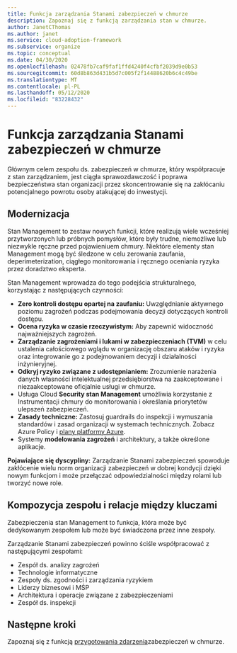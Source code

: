 ```yaml
---
title: Funkcja zarządzania Stanami zabezpieczeń w chmurze
description: Zapoznaj się z funkcją zarządzania stan w chmurze.
author: JanetCThomas
ms.author: janet
ms.service: cloud-adoption-framework
ms.subservice: organize
ms.topic: conceptual
ms.date: 04/30/2020
ms.openlocfilehash: 02478fb7caf9faf1ffd4240f4cfbf2039d9e0b53
ms.sourcegitcommit: 60d8b863d431b5d7c005f2f14488620b6c4c49be
ms.translationtype: MT
ms.contentlocale: pl-PL
ms.lasthandoff: 05/12/2020
ms.locfileid: "83228432"
---
```

<!--docsTest:ignore TVM -->

# <a name="function-of-cloud-security-posture-management"></a>Funkcja zarządzania Stanami zabezpieczeń w chmurze

Głównym celem zespołu ds. zabezpieczeń w chmurze, który współpracuje z stan zarządzaniem, jest ciągła sprawozdawczość i poprawa bezpieczeństwa stan organizacji przez skoncentrowanie się na zakłócaniu potencjalnego powrotu osoby atakującej do inwestycji.

## <a name="modernization"></a>Modernizacja

Stan Management to zestaw nowych funkcji, które realizują wiele wcześniej przytworzonych lub próbnych pomysłów, które były trudne, niemożliwe lub niezwykle ręczne przed pojawieniuem chmury. Niektóre elementy stan Management mogą być śledzone w celu zerowania zaufania, deperimeterization, ciągłego monitorowania i ręcznego oceniania ryzyka przez doradztwo eksperta.

Stan Management wprowadza do tego podejścia strukturalnego, korzystając z następujących czynności:

- **Zero kontroli dostępu opartej na zaufaniu:** Uwzględnianie aktywnego poziomu zagrożeń podczas podejmowania decyzji dotyczących kontroli dostępu.
- **Ocena ryzyka w czasie rzeczywistym:** Aby zapewnić widoczność najważniejszych zagrożeń.
- **Zarządzanie zagrożeniami i lukami w zabezpieczeniach (TVM)** w celu ustalenia całościowego wglądu w organizację obszaru ataków i ryzyka oraz integrowanie go z podejmowaniem decyzji i działalności inżynieryjnej.
- **Odkryj ryzyko związane z udostępnianiem:** Zrozumienie narażenia danych własności intelektualnej przedsiębiorstwa na zaakceptowane i niezaakceptowane oficjalnie usługi w chmurze.
- Usługa Cloud **Security stan Management** umożliwia korzystanie z Instrumentacji chmury do monitorowania i określania priorytetów ulepszeń zabezpieczeń.
- **Zasady techniczne:** Zastosuj guardrails do inspekcji i wymuszania standardów i zasad organizacji w systemach technicznych. Zobacz Azure Policy i [plany platformy Azure](https://docs.microsoft.com/azure/governance/blueprints/overview).
- Systemy **modelowania zagrożeń** i architektury, a także określone aplikacje.

**Pojawiające się dyscypliny:** Zarządzanie Stanami zabezpieczeń spowoduje zakłócenie wielu norm organizacji zabezpieczeń w dobrej kondycji dzięki nowym funkcjom i może przełączać odpowiedzialności między rolami lub tworzyć nowe role.

## <a name="team-composition-and-key-relationships"></a>Kompozycja zespołu i relacje między kluczami

Zabezpieczenia stan Management to funkcja, która może być dedykowanym zespołem lub może być świadczona przez inne zespoły.

Zarządzanie Stanami zabezpieczeń powinno ściśle współpracować z następującymi zespołami:

- Zespół ds. analizy zagrożeń
- Technologie informatyczne
- Zespoły ds. zgodności i zarządzania ryzykiem
- Liderzy biznesowi i MŚP
- Architektura i operacje związane z zabezpieczeniami
- Zespół ds. inspekcji

## <a name="next-steps"></a>Następne kroki

Zapoznaj się z funkcją [przygotowania zdarzenia](./cloud-security-incident-preparation.md)zabezpieczeń w chmurze.
